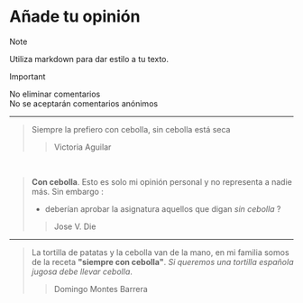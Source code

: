 # Añade tu opinión

> [!NOTE]
> Utiliza markdown para dar estilo a tu texto.


> [!IMPORTANT]
> No eliminar comentarios  
> No se aceptarán comentarios anónimos

---
> Siempre la prefiero con cebolla, sin cebolla está seca
>> Victoria Aguilar

<br>  
  
> **Con cebolla**. Esto es solo mi opinión personal y no representa a nadie más. Sin embargo :
>
>   * deberían aprobar la asignatura aquellos que digan *sin cebolla* ?
>
>>  Jose V. Die 

---

> La tortilla de patatas y la cebolla van de la mano, en mi familia somos de la receta **"siempre con cebolla"**. 
>   *Si queremos una tortilla española jugosa debe llevar cebolla*.
>
>> Domingo Montes Barrera
